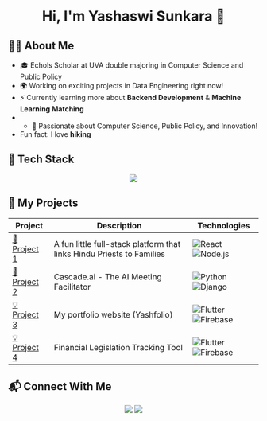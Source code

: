 <h1 align="center">Hi, I'm Yashaswi Sunkara 👋</h1>

## 🧑‍💻 About Me

- 🎓 Echols Scholar at UVA double majoring in Computer Science and Public Policy
- 🌍 Working on exciting projects in Data Engineering right now!
- ⚡ Currently learning more about **Backend Development** & **Machine Learning Matching**
- - 🎯 Passionate about Computer Science, Public Policy, and Innovation!
-  Fun fact: I love **hiking**

## 🚀 Tech Stack
<p align="center">
  <img src="https://skillicons.dev/icons?i=js,html,css,react,python,git,github,cpp,java" />
</p>

## 🚀 My Projects

| Project | Description | Technologies |
|---------|------------|--------------|
| [📌 Project 1](https://github.com/your-repo-1) | A fun little full-stack platform that links Hindu Priests to Families  | ![React](https://img.shields.io/badge/React-20232A?style=for-the-badge&logo=react) ![Node.js](https://img.shields.io/badge/Node.js-43853D?style=for-the-badge&logo=node.js) |
| [🎨 Project 2](https://github.com/your-repo-2) | Cascade.ai - The AI Meeting Facilitator | ![Python](https://img.shields.io/badge/Python-3776AB?style=for-the-badge&logo=python) ![Django](https://img.shields.io/badge/Django-092E20?style=for-the-badge&logo=django) |
| [💡 Project 3](https://github.com/your-repo-3) | My portfolio website (Yashfolio) | ![Flutter](https://img.shields.io/badge/Flutter-02569B?style=for-the-badge&logo=flutter) ![Firebase](https://img.shields.io/badge/Firebase-FFCA28?style=for-the-badge&logo=firebase) |
| [💡 Project 4](https://github.com/your-repo-4) | Financial Legislation Tracking Tool | ![Flutter](https://img.shields.io/badge/Flutter-02569B?style=for-the-badge&logo=flutter) ![Firebase](https://img.shields.io/badge/Firebase-FFCA28?style=for-the-badge&logo=firebase) |


## 📬 Connect With Me
<p align="center">
  <a href="https://www.linkedin.com/in/ysunkara27/" target="_blank"><img src="https://img.shields.io/badge/-LinkedIn-%230077B5?style=for-the-badge&logo=linkedin&logoColor=white" /></a>
  <a href="mailto:bgn2bs@virginia.edu"><img src="https://img.shields.io/badge/-Email-%23D14836?style=for-the-badge&logo=gmail&logoColor=white" /></a>
</p>
